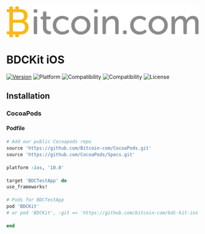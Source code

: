 ![Logo](github_logo.png)

# BDCKit iOS

[![Version](https://img.shields.io/badge/pod-v0.1.0-blue.svg)](https://github.com/Bitcoin-com/CocoaPods/tree/master/)
![Platform](https://img.shields.io/badge/platform-ios-black.svg) 
![Compatibility](https://img.shields.io/badge/iOS-+10.0-orange.svg) 
![Compatibility](https://img.shields.io/badge/Swift-4.0-orange.svg) 
![License](https://img.shields.io/badge/License-MIT-lightgrey.svg) 

## Installation

### CocoaPods

#### Podfile

```ruby
# Add our public Cocoapods repo
source 'https://github.com/Bitcoin-com/CocoaPods.git'
source 'https://github.com/CocoaPods/Specs.git'

platform :ios, '10.0'

target 'BDCTestApp' do
use_frameworks!

# Pods for BDCTestApp
pod 'BDCKit'
# or pod 'BDCKit', :git => 'https://github.com/bitcoin-com/bdc-kit-ios', :branch => 'master'

end
```
